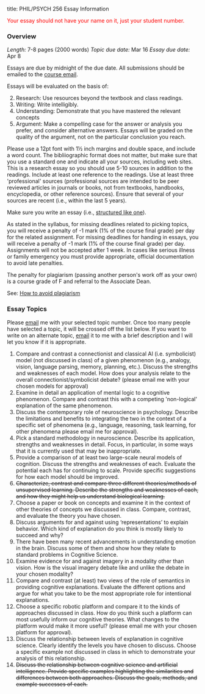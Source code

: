 title: PHIL/PSYCH 256 Essay Information

<span style="color:red">Your essay should not have your name on it, just your student number.</span>

### Overview

*Length:* 7-8 pages (2000 words)
*Topic due date:* Mar 16
*Essay due date:* Apr 8

Essays are due by midnight of the due date.  All submissions should be emailed to the [course email](mailto:cogsci300@gmail.com).  

Essays will be evaluated on the basis of:

2. Research: Use resources beyond the textbook and class readings.
3. Writing: Write intelligibly.
3. Understanding: Demonstrate that you have mastered the relevant concepts
4. Argument: Make a compelling case for the answer or analysis you prefer, and consider alternative answers. Essays will be graded on the quality of the argument, not on the particular conclusion you reach.

Please use a 12pt font with 1½ inch margins and double space, and include a word count. The bibliiographic format does not matter, but make sure that you use a standard one and indicate all your sources, including web sites. This is a research essay so you should use 5-10 sources in addition to the readings. Include at least one reference to the readings. Use at least three 'professional' sources (professional sources are intended to be peer reviewed articles in journals or books, not from textbooks, handbooks, encyclopedia, or other reference sources). Ensure that several of your sources are recent (i.e., within the last 5 years).

Make sure you write an essay (i.e., [structured like one](http://www.sfu.ca/philosophy/resources/writing.html)).

As stated in the syllabus, for missing deadlines related to picking topics, you will receive a penalty of -1 mark (1% of the course final grade) per day for the related assignment. For missing deadlines for handing in essays, you will receive a penalty of -1 mark (1% of the course final grade) per day. Assignments will not be accepted after 1 week.  In cases like serious illness or family emergency you must provide appropriate, official documentation to avoid late penalties.

The penalty for plagiarism (passing another person's work off as your own) is a course
grade of F and referral to the Associate Dean.

See: [How to avoid plagiarism](https://uwaterloo.ca/arts/undergraduate/student-support/academic-standing-understanding-your-unofficial-transcript/ethical-behaviour)

### Essay Topics

Please [email](mailto:philpsych256@gmail.com) me with your selected topic number.  Once too many people have selected a topic, it will be crossed off the list below.  If you want to write on an alternate topic, [email](mailto:philpsych256@gmail.com) it to me with a brief description and I will let you know if it is appropriate. 

1. Compare and contrast a connectionist and classical AI (i.e. symbolicist) model (not discussed in class) of a given phenomenon (e.g., analogy, vision, language parsing, memory, planning, etc.). Discuss the strengths and weaknesses of each model. How does your analysis relate to the overall connectionist/symbolicist debate? (please email me with your chosen models for approval)
1. Examine in detail an application of mental logic to a cognitive phenomenon. Compare and contrast this with a competing 'non-logical' explanation of the same phenomenon.
1. Discuss the contemporary role of neuroscience in psychology. Describe the limitations and benefits to integrating the two in the context of a specific set of phenomena (e.g., language, reasoning, task learning, for other phenomena please email me for approval).
1. Pick a standard methodology in neuroscience. Describe its application, strengths and weaknesses in detail. Focus, in particular, in some ways that it is currently used that may be inappropriate.
1. Provide a comparison of at least two large-scale neural models of cognition. Discuss the strengths and weaknesses of each.  Evaluate the potential each has for continuing to scale. Provide specific suggestions for how each model should be improved.
1. <strike>Characterize, contrast and compare three different theories/methods of unsupervised learning. Describe the strengths and weaknesses of each, and how they might help us understand biological learning.</strike>
1. Choose a paper or book on concepts and examine it in the context of other theories of concepts we discussed in class. Compare, contrast, and evaluate the theory you have chosen.
1. Discuss arguments for and against using ‘representations’ to explain behavior. Which kind of explanation do you think is mostly likely to succeed and why?
1. There have been many recent advancements in understanding emotion in the brain. Discuss some of them and show how they relate to standard problems in Cognitive Science.
1. Examine evidence for and against imagery in a modality other than vision. How is the visual imagery debate like and unlike the debate in your chosen modality?
1. Compare and contrast (at least) two views of the role of semantics in providing cognitive explanations. Evaluate the different options and argue for what you take to be the most appropriate role for intentional explanations.
1. Choose a specific robotic platform and compare it to the kinds of approaches discussed in class. How do you think such a platform can most usefully inform our cognitive theories. What changes to the platform would make it more useful? (please email me with your chosen platform for approval).
1. Discuss the relationship between levels of explanation in cognitive science. Clearly identify the levels you have chosen to discuss. Choose a specific example not discussed in class in which to demonstrate your analysis of this relationship.
1. <strike>Discuss the relationship between cognitive science and artificial intelligence. Provide specific examples highlighting the similarities and differences between both approaches. Discuss the goals, methods, and example successes of each.</strike>